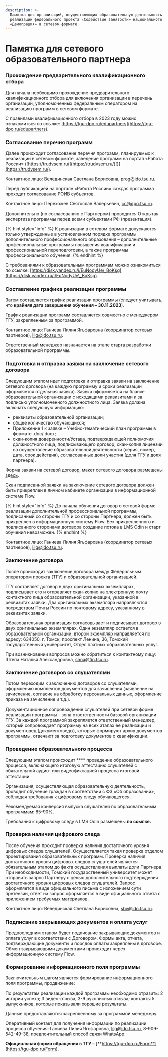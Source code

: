```yaml
---
description: >-
  Памятка для организаций, осуществляющих образовательную деятельность в рамках
  реализации федерального проекта «Содействие занятости» национального проекта
  «Демография» в сетевом формате
---
```


# Памятка для сетевого образовательного партнера

### П**рохождение предварительного квалификационного отбора**

Для начала необходимо прохождение предварительного квалификационного отбора для включения организации в перечень организаций, уполномоченных федеральным оператором на реализацию программ в сетевом формате.

С правилами квалификационного отбора в 2023 году можно ознакомиться по ссылке: [https://tgu-dpo.ru/edupartners](https://tgu-dpo.ru/edupartners).

### **Согласование перечня программ**

Далее происходит согласование перечня программ, планируемых к реализации в сетевом формате, заведение программ на портал «Работа России» ([https://trudvsem.ru/](https://trudvsem.ru/)[)](https://trudvsem.ru/).

Контактное лицо: Велединская Светлана Борисовна, [prog@ido.tsu.ru](mailto:prog@ido.tsu.ru).

Перед публикацией на портале «Работа России» каждая программа проходит согласование РОИВ субъектов.&#x20;

Контактное лицо: Перехожев Святослав Валерьевич, [cc@dpo.tsu.ru](mailto:cc@dpo.tsu.ru).

Дополнительно (по согласованию с Партнером) проводится Открытая экспертиза программы перед всеми субъектами РФ (презентация).

{% hint style="info" %}
К реализации в сетевом формате допускаются только утвержденные в установленном порядке программы дополнительного профессионального образования – дополнительные профессиональные программы повышения квалификации и профессиональной переподготовки, а также программы профессионального обучения.
{% endhint %}

С требованиями к образовательным программам можно ознакомиться по ссылке: [https://disk.yandex.ru/i/EuNodyUe\_BoKsg](https://disk.yandex.ru/i/EuNodyUe\_BoKsg).

### Составление графика реализации программы

Затем составляется график реализации программы (следует учитывать, что **крайняя дата завершения обучения – 30.11.2023**).

График реализации программ составляется совместно с менеджером ТГУ, закрепленным за программой.

Контактное лицо: Ганиева Лилия Ягьфаровна (координатор сетевых партнеров), [lilg@ido.tsu.ru](mailto:lilg@ido.tsu.ru).

Ответственный менеджер назначается на этапе старта разработки образовательной программы.

### Подготовка и отправка заявки на заключение сетевого договора

Следующим этапом идет подготовка и отправка заявки на заключение сетевого договора (на каждую программу и сроки реализации оформляется отдельная заявка). Заявка оформляется на бланке образовательной организации с исходящими реквизитами и за подписью уполномоченного должностного лица. Заявка должна включать следующую информацию:

* реквизиты образовательной организации;&#x20;
* общее количество обучающихся;
* Приложение 1 к заявке – Учебно-тематический план программы в формате .doc/.docx;
* скан-копия доверенности/Устава, подтверждающей полномочия должностного лица, подписывающего договор; скан-копия лицензии на осуществление образовательной деятельности (серия, номер, дата, срок действия),  согласованные доли участия (доля ТГУ и доля партнера).

Форма заявки на сетевой договор, макет сетевого договора размещены [здесь](https://disk.yandex.ru/client/disk/%D0%94%D0%B5%D0%BC%D0%BE%D0%B3%D1%80%D0%B0%D1%84%D0%B8%D1%8F%202022/%D0%A1%D0%B5%D1%82%D0%B5%D0%B2%D0%BE%D0%B5%20%D0%B2%D0%B7%D0%B0%D0%B8%D0%BC%D0%BE%D0%B4%D0%B5%D0%B9%D1%81%D1%82%D0%B2%D0%B8%D0%B5).&#x20;

Скан подписанной заявки на заключение сетевого договора должен быть прикреплен в личном кабинете организации в информационной системе Flow.

{% hint style="info" %}
До начала обучения договор о сетевой форме реализации дополнительной профессиональной программы, подписанный со стороны ТГУ и со стороны Партнера, должен быть прикреплен в информационную систему Flow. Без прикрепленного и подписанного сторонами договора создание потока в LMS Odin и старт обучения невозможен.&#x20;
{% endhint %}

Контактное лицо: Ганиева Лилия Ягьфаровна (координатор сетевых партнеров), [lilg@ido.tsu.ru](mailto:lilg@ido.tsu.ru).

### Заключение договора

После происходит заключение договора между Федеральным оператором проекта (ТГУ) и образовательной организацией.&#x20;

ТГУ составляет договор в двух оригинальных экземплярах, подписывает его и отправляет скан-копию на электронную почту контактного лица образовательной организации, указанной в реквизитах заявки. Два оригинальных экземпляра направляются посредством Почты России по почтовому адресу, указанному в реквизитах заявки.&#x20;

Образовательная организация согласовывает и подписывает договор в двух оригинальных экземплярах. Один экземпляр остается в образовательной организации, второй экземпляр направляется по адресу: 634050, г. Томск, проспект Ленина, 36, Томский государственный университет, Отдел платных образовательных услуг.&#x20;

При возникновении вопросов можно обратиться к контактному лицу: Штепа Наталья Александровна, [shna@fin.tsu.ru](mailto:shna@fin.tsu.ru).

### Заключение договоров со слушателями

Потом переходим к заключению договоров со слушателями, оформлению комплектов документов для зачисления (заявление на зачисление, согласие на обработку персональных данных, оформление приказа на зачисление и т.д.).

Документационное сопровождение слушателей при сетевой форме реализации программы – зона ответственности базовой организации ТГУ. За каждой программой закрепляется ответственный менеджер, который сопровождает программу на всех этапах ее реализации и документовед (документоведы), которые формируют архив документов программы, отвечают за подготовку документов о квалификации.&#x20;

### Проведение образовательного процесса

Следующим этапом происходит **** проведение образовательного процесса, включающего итоговую аттестацию слушателей с обязательной аудио- или видеофиксацией процесса итоговой аттестации.&#x20;

Организация, осуществляющая образовательную деятельность, проводит обучение граждан в соответствии с ФЗ «Об образовании», соблюдая требования к цифровому следу обучающегося.

Рекомендуемая конверсия выпуска слушателей по образовательным программам: 85-90%.

Требования к цифровому следу в LMS Odin размещены **по ссылке.**&#x20;

### **Проверка наличия цифрового следа**

После обучения проходит проверка наличия достаточного уровня цифровых следов слушателей. Осуществляется такая проверка отделом проектирования образовательных программ. Проверка наличия достаточного уровня цифровых следов слушателей является обязательным этапом до факта осуществления выплаты доли Партнера. При необходимости, Томский государственный университет может отправить запрос Партнеру с целью дополнительного подтверждения достаточного уровня цифровых следов слушателей. Запрос оформляется в виде официального письма с изложением сути претензии, ответ на запрос оформляется в виде официального ответа с приложением требуемых материалов.

Контактное лицо: Велединская Светлана Борисовна, [sbv@ido.tsu.ru](mailto:sbv@ido.tsu.ru).

### Подписание закрывающих документов и оплата услуг

Предпоследним этапом будет подписание закрывающих документов и оплата услуг в соответствии с Договором. Формы акта, отчета, подтверждающие документы и порядок оплаты закреплены в договоре. Обмен закрывающими документами происходит через информационную систему Flow.

### Формирование информационного поля программы

Заключительным шагом является формирование информационного поля программы, продвижение:&#x20;

По результатам реализации каждой программы необходимо отразить: 2 истории успеха; 3 видео-отзыва; 3-9 рукописных отзыва; контакты 5 выпускников, которые показывали хорошие результаты.

Данные предоставляются закрепленному за программой менеджеру.

Оперативный контакт для получения информации по реализации процесса обучения: Ганиева Лилия Ягьфаровна, [lilg@ido.tsu.ru](mailto:lilg@ido.tsu.ru), 8-909-542-49-38, предпочтительный способ связи WhatsApp.

**Официальная форма обращения в ТГУ –** [**https://tgu-dpo.ru/Form**](https://tgu-dpo.ru/Form).
